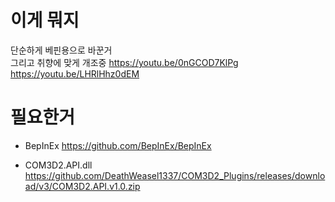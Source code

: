 # 이게 뭐지

단순하게 베핀용으로 바꾼거  
그리고 취향에 맞게 개조중
https://youtu.be/0nGCOD7KlPg
https://youtu.be/LHRlHhz0dEM


# 필요한거

- BepInEx https://github.com/BepInEx/BepInEx  

- COM3D2.API.dll  https://github.com/DeathWeasel1337/COM3D2_Plugins/releases/download/v3/COM3D2.API.v1.0.zip  
